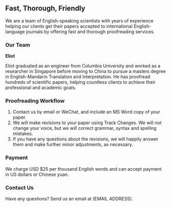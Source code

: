 ## Fast, Thorough, Friendly

We are a team of English-speaking scientists with years of experience helping our clients get their papers accepted to international English-language journals by offering fast and thorough proofreading services.

### Our Team

**Eliot**

Eliot graduated as an engineer from Columbia University and worked as a researcher in Singapore before moving to China to pursue a masters degree in English-Mandarin Translation and Interpretation. He has proofread hundreds of scientific papers, helping countless clients to achieve their professional and academic goals.

### Proofreading Workflow

1. Contact us by email or WeChat, and include an MS Word copy of your paper.
2. We will make revisions to your paper using Track Changes. We will not change your voice, but we _will_ correct grammar, syntax and spelling mistakes.
3. If you have any questions about the revisions, we will happily answer them and make further minor adjustments, as necessary.

### Payment

We charge USD $25 per thousand English words and can accept payment in US dollars or Chinese yuan.

### Contact Us

Have any questions? Send us an email at (EMAIL ADDRESS).

